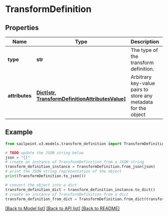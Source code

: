 # TransformDefinition


## Properties

Name | Type | Description | Notes
------------ | ------------- | ------------- | -------------
**type** | **str** | The type of the transform definition. | [optional] 
**attributes** | [**Dict[str, TransformDefinitionAttributesValue]**](TransformDefinitionAttributesValue.md) | Arbitrary key-value pairs to store any metadata for the object | [optional] 

## Example

```python
from sailpoint.v3.models.transform_definition import TransformDefinition

# TODO update the JSON string below
json = "{}"
# create an instance of TransformDefinition from a JSON string
transform_definition_instance = TransformDefinition.from_json(json)
# print the JSON string representation of the object
print(TransformDefinition.to_json())

# convert the object into a dict
transform_definition_dict = transform_definition_instance.to_dict()
# create an instance of TransformDefinition from a dict
transform_definition_from_dict = TransformDefinition.from_dict(transform_definition_dict)
```
[[Back to Model list]](../README.md#documentation-for-models) [[Back to API list]](../README.md#documentation-for-api-endpoints) [[Back to README]](../README.md)


